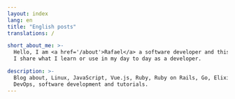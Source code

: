 ```yaml
---
layout: index
lang: en
title: "English posts"
translations: /

short_about_me: >-
  Hello, I am <a href='/about'>Rafael</a> a software developer and this is my blog, here
  I share what I learn or use in my day to day as a developer.

description: >-
  Blog about, Linux, JavaScript, Vue.js, Ruby, Ruby on Rails, Go, Elixir,
  DevOps, software development and tutorials.
---
```

